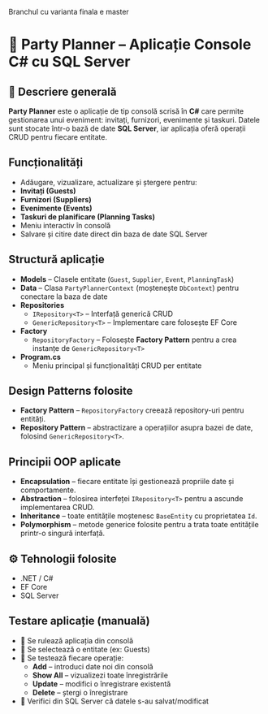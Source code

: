 Branchul cu varianta finala e master
# 🥳 Party Planner – Aplicație Console C# cu SQL Server

## 📌 Descriere generală

**Party Planner** este o aplicație de tip consolă scrisă în **C#** care permite gestionarea unui eveniment: invitați, furnizori, evenimente și taskuri. Datele sunt stocate într-o bază de date **SQL Server**, iar aplicația oferă operații CRUD pentru fiecare entitate.

##  Funcționalități

-  Adăugare, vizualizare, actualizare și ștergere pentru:
  - **Invitați (Guests)**
  - **Furnizori (Suppliers)**
  - **Evenimente (Events)**
  - **Taskuri de planificare (Planning Tasks)**
-  Meniu interactiv în consolă
-  Salvare și citire date direct din baza de date SQL Server

##  Structură aplicație

- **Models** – Clasele entitate (`Guest`, `Supplier`, `Event`, `PlanningTask`)
- **Data** – Clasa `PartyPlannerContext` (moștenește `DbContext`) pentru conectare la baza de date
- **Repositories**
  - `IRepository<T>` – Interfață generică CRUD
  - `GenericRepository<T>` – Implementare care folosește EF Core
- **Factory**
  - `RepositoryFactory` – Folosește **Factory Pattern** pentru a crea instanțe de `GenericRepository<T>`
- **Program.cs**
  - Meniu principal și funcționalități CRUD per entitate

##  Design Patterns folosite

- **Factory Pattern** – `RepositoryFactory` creează repository-uri pentru entități.
- **Repository Pattern** – abstractizare a operațiilor asupra bazei de date, folosind `GenericRepository<T>`.

##  Principii OOP aplicate

- **Encapsulation** – fiecare entitate își gestionează propriile date și comportamente.
- **Abstraction** – folosirea interfeței `IRepository<T>` pentru a ascunde implementarea CRUD.
- **Inheritance** – toate entitățile moștenesc `BaseEntity` cu proprietatea `Id`.
- **Polymorphism** – metode generice folosite pentru a trata toate entitățile printr-o singură interfață.

## ⚙ Tehnologii folosite

- .NET / C#
- EF Core
- SQL Server

##  Testare aplicație (manuală)

- 🔸 Se rulează aplicația din consolă
- 🔸 Se selectează o entitate (ex: Guests)
- 🔸 Se testează fiecare operație:
  - **Add** – introduci date noi din consolă
  - **Show All** – vizualizezi toate înregistrările
  - **Update** – modifici o înregistrare existentă
  - **Delete** – ștergi o înregistrare
- 🔸 Verifici din SQL Server că datele s-au salvat/modificat
